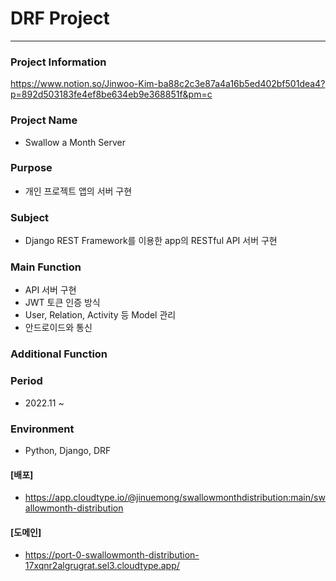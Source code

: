 # DRF Project
------------------

### Project Information
https://www.notion.so/Jinwoo-Kim-ba88c2c3e87a4a16b5ed402bf501dea4?p=892d503183fe4ef8be634eb9e368851f&pm=c

### Project Name
   - Swallow a Month Server
   
### Purpose
   - 개인 프로젝트 앱의 서버 구현  

### Subject
   - Django REST Framework를 이용한 app의 RESTful API 서버 구현
   
### Main Function
  - API 서버 구현
  - JWT 토큰 인증 방식
  - User, Relation, Activity 등 Model 관리
  - 안드로이드와 통신 
  
### Additional Function
 
### Period
   - 2022.11 ~ 
   
### Environment

   - Python, Django, DRF
   
#### [배포]
- https://app.cloudtype.io/@jinuemong/swallowmonthdistribution:main/swallowmonth-distribution
#### [도메인]
- https://port-0-swallowmonth-distribution-17xqnr2algrugrat.sel3.cloudtype.app/
